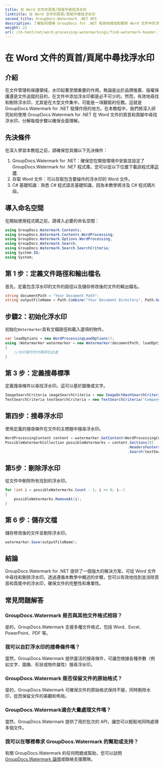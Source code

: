 ```yaml
---
title: 在 Word 文件的頁首/頁尾中尋找浮水印
linktitle: 在 Word 文件的頁首/頁尾中尋找浮水印
second_title: GroupDocs.Watermark .NET API
description: 了解如何使用 GroupDocs for .NET 有效地尋找和刪除 Word 文件中的浮水印，確保文件的完整性和專業性。
weight: 22
url: /zh-hant/net/word-processing-watermarkings/find-watermark-header-footer-word-docs/
---
```


# 在 Word 文件的頁首/頁尾中尋找浮水印

## 介紹
在文件管理和保護領域，水印起著至關重要的作用。無論是出於品牌推廣、版權保護還是文件追蹤的目的，在文件中添加浮水印都是必不可少的。然而，有效地尋找和刪除浮水印，尤其是在大型文件集中，可能是一項艱鉅的任務。這就是 GroupDocs.Watermark for .NET 發揮作用的地方。在本教程中，我們將深入研究如何使用 GroupDocs.Watermark for .NET 在 Word 文件的頁首和頁腳中尋找浮水印，分解每個步驟以確保全面理解。
## 先決條件
在深入學習本教程之前，請確保您具備以下先決條件：
1. GroupDocs.Watermark for .NET：確保您在開發環境中安裝並設定了 GroupDocs.Watermark for .NET 程式庫。您可以從以下位置下載該程式庫[這裡](https://releases.groupdocs.com/Watermark/net/).
2. 存取 Word 文件：可以存取包含要操作的浮水印的 Word 文件。
3. C# 基礎知識：熟悉 C# 程式語言基礎知識，因為本教學將涉及 C# 程式碼片段。
## 導入命名空間
在開始使用程式碼之前，請導入必要的命名空間：
```csharp
using GroupDocs.Watermark.Contents;
using GroupDocs.Watermark.Contents.WordProcessing;
using GroupDocs.Watermark.Options.WordProcessing;
using GroupDocs.Watermark.Search;
using GroupDocs.Watermark.Search.SearchCriteria;
using System.IO;
using System;
```
## 第 1 步：定義文件路徑和輸出檔名
首先，定義包含浮水印的文件的路徑以及儲存修改後的文件的輸出檔名。
```csharp
string documentPath = "Your Document Path";
string outputFileName = Path.Combine("Your Document Directory", Path.GetFileName(documentPath));
```
## 步驟2：初始化浮水印
初始化`Watermarker`具有文檔路徑和載入選項的物件。
```csharp
var loadOptions = new WordProcessingLoadOptions();
using (Watermarker watermarker = new Watermarker(documentPath, loadOptions))
{
    //水印操作的代碼將在此處
}
```
## 第 3 步：定義搜尋標準
定義搜尋條件以尋找浮水印。這可以基於圖像或文字。
```csharp
ImageSearchCriteria imageSearchCriteria = new ImageDctHashSearchCriteria(Constants.LogoPng);
TextSearchCriteria textSearchCriteria = new TextSearchCriteria("Company Name");
```
## 第四步：搜尋浮水印
使用定義的搜尋條件在文件的主標題中搜尋浮水印。
```csharp
WordProcessingContent content = watermarker.GetContent<WordProcessingContent>();
PossibleWatermarkCollection possibleWatermarks = content.Sections[0]
                                                        .HeadersFooters[OfficeHeaderFooterType.HeaderPrimary]
                                                        .Search(textSearchCriteria.Or(imageSearchCriteria));
```
## 第5步：刪除浮水印
從文件中刪除所有找到的浮水印。
```csharp
for (int i = possibleWatermarks.Count - 1; i >= 0; i--)
{
    possibleWatermarks.RemoveAt(i);
}
```
## 第 6 步：儲存文檔
儲存修改後的文件並刪除浮水印。
```csharp
watermarker.Save(outputFileName);
```

## 結論
GroupDocs.Watermark for .NET 提供了一個強大的解決方案，可從 Word 文件中尋找和刪除浮水印。透過遵循本教學中概述的步驟，您可以有效地找到並消除頁首和頁尾中的浮水印，確保文件的完整性和專業性。
## 常見問題解答
### GroupDocs.Watermark 是否與其他文件格式相容？
是的，GroupDocs.Watermark 支援多種文件格式，包括 Word、Excel、PowerPoint、PDF 等。
### 我可以自訂浮水印的搜尋條件嗎？
當然，GroupDocs.Watermark 提供靈活的搜尋條件，可讓您根據各種參數（例如文字、圖像、形狀或物件屬性）搜尋浮水印。
### GroupDocs.Watermark 是否保留文件的原始格式？
是的，GroupDocs.Watermark 可確保文件的原始格式保持不變，同時刪除水印，從而保留文件的美觀和佈局。
### GroupDocs.Watermark適合大量處理文件嗎？
當然，GroupDocs.Watermark 提供了用於批次的 API，讓您可以輕鬆地同時處理多個文件。
### 我可以在哪裡尋求 GroupDocs.Watermark 的幫助或支持？
有關 GroupDocs.Watermark 的任何問題或幫助，您可以訪問[GroupDocs.Watermark 論壇](https://forum.groupdocs.com/c/watermark/19)或聯絡支援團隊。